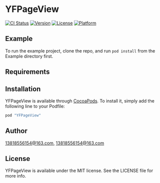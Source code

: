 # YFPageView

[![CI Status](http://img.shields.io/travis/13818556154@163.com/YFPageView.svg?style=flat)](https://travis-ci.org/13818556154@163.com/YFPageView)
[![Version](https://img.shields.io/cocoapods/v/YFPageView.svg?style=flat)](http://cocoapods.org/pods/YFPageView)
[![License](https://img.shields.io/cocoapods/l/YFPageView.svg?style=flat)](http://cocoapods.org/pods/YFPageView)
[![Platform](https://img.shields.io/cocoapods/p/YFPageView.svg?style=flat)](http://cocoapods.org/pods/YFPageView)

## Example

To run the example project, clone the repo, and run `pod install` from the Example directory first.

## Requirements

## Installation

YFPageView is available through [CocoaPods](http://cocoapods.org). To install
it, simply add the following line to your Podfile:

```ruby
pod "YFPageView"
```

## Author

13818556154@163.com, 13818556154@163.com

## License

YFPageView is available under the MIT license. See the LICENSE file for more info.
